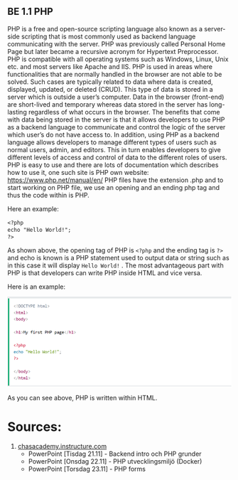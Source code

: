 ## BE 1.1 PHP
PHP is a free and open-source scripting language also known as a server-side scripting that is most commonly used as backend language communicating with the server. PHP was previously called Personal Home Page but later became a recursive acronym for Hypertext  Preprocessor. PHP is compatible with all operating systems such as Windows, Linux, Unix etc. and most servers like Apache and IIS. 
PHP is used in areas where functionalities that are normally handled in the browser are not able to be solved. Such cases are typically related to data where data is created, displayed, updated, or deleted (CRUD). This type of data is stored in a server which is outside a user’s computer. Data in the browser (front-end) are short-lived and temporary whereas data stored in the server has long-lasting regardless of what occurs in the browser. 
The benefits that come with data being stored in the server is that it allows developers to use PHP as a backend language to communicate and control the logic of the server which user’s do not have access to. In addition, using PHP as a backend language allows developers to manage different types of users such as normal users, admin, and editors. This in turn enables developers to give different levels of access and control of data to the different roles of users. 
PHP is easy to use and there are lots of documentation which describes how to use it, one such site is PHP own website: https://www.php.net/manual/en/
PHP files have the extension  .php and to start working on PHP file, we use an opening and an ending php tag and thus the code within is PHP. 

Here an example:

```
<?php
echo "Hello World!";
?>
```
As shown above, the opening tag of PHP is ```<?php``` and the ending tag is ```?>``` and echo is known is a PHP statement used to output data or string such as in this case it will display ```Hello World!``` .
The most advantageous part with PHP is that developers can write PHP inside HTML and vice versa. 

Here is an example:

<p align = "center">
    <img src="../assets/phpIntroExample.png">
</p>  

As you can see above, PHP is written within HTML.

# **Sources**:  

1. [chasacademy.instructure.com](https://chasacademy.instructure.com/)
    - PowerPoint [Tisdag 21.11] - Backend intro och PHP grunder
    - PowerPoint [Onsdag 22.11] - PHP utvecklingsmiljö (Docker)
    - PowerPoint [Torsdag 23.11] - PHP forms


